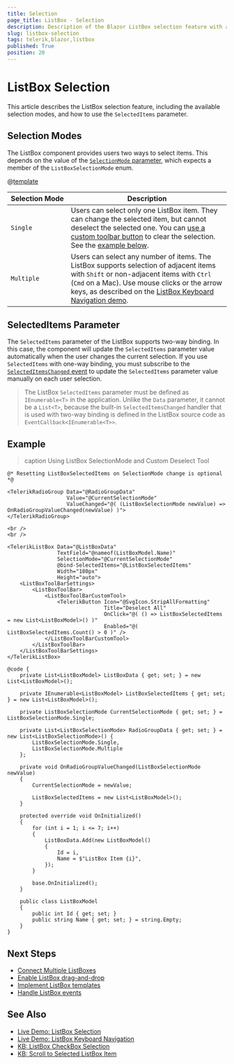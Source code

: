 ```yaml
---
title: Selection
page_title: ListBox - Selection
description: Description of the Blazor ListBox selection feature with an example. Selection modes and specifics of the SelectedItems parameter.
slug: listbox-selection
tags: telerik,blazor,listbox
published: True
position: 20
---
```


# ListBox Selection

This article describes the ListBox selection feature, including the available selection modes, and how to use the `SelectedItems` parameter.


## Selection Modes

The ListBox component provides users two ways to select items. This depends on the value of the [`SelectionMode` parameter](slug://listbox-overview#listbox-parameters), which expects a member of the `ListBoxSelectionMode` enum.

@[template](/_contentTemplates/common/parameters-table-styles.md#table-layout)

| Selection&nbsp;Mode | Description |
| --- | --- |
| `Single` | Users can select only one ListBox item. They can change the selected item, but cannot deselect the selected one. You can [use a custom toolbar button](slug://listbox-toolbar#custom-tools) to clear the selection. See the [example below](#example). |
| `Multiple` | Users can select any number of items. The ListBox supports selection of adjacent items with `Shift` or non-adjacent items with `Ctrl` (`Cmd` on a Mac). Use mouse clicks or the arrow keys, as described on the [ListBox Keyboard Navigation demo](https://demos.telerik.com/blazor-ui/listbox/keyboard-navigation). |


## SelectedItems Parameter

The `SelectedItems` parameter of the ListBox supports two-way binding. In this case, the component will update the `SelectedItems` parameter value automatically when the user changes the current selection. If you use `SelectedItems` with one-way binding, you must subscribe to the [`SelectedItemsChanged` event](slug://listbox-events#selecteditemschanged) to update the `SelectedItems` parameter value manually on each user selection.

> The ListBox `SelectedItems` parameter must be defined as `IEnumerable<T>` in the application. Unlike the `Data` parameter, it cannot be a `List<T>`, because the built-in `SelectedItemsChanged` handler that is used with two-way binding is defined in the ListBox source code as `EventCallback<IEnumerable<T>>`.


## Example

>caption Using ListBox SelectionMode and Custom Deselect Tool

````RAZOR
@* Resetting ListBoxSelectedItems on SelectionMode change is optional *@

<TelerikRadioGroup Data="@RadioGroupData"
                   Value="@CurrentSelectionMode"
                   ValueChanged="@( (ListBoxSelectionMode newValue) => OnRadioGroupValueChanged(newValue) )">
</TelerikRadioGroup>

<br />
<br />

<TelerikListBox Data="@ListBoxData"
                TextField="@nameof(ListBoxModel.Name)"
                SelectionMode="@CurrentSelectionMode"
                @bind-SelectedItems="@ListBoxSelectedItems"
                Width="180px"
                Height="auto">
    <ListBoxToolBarSettings>
        <ListBoxToolBar>
            <ListBoxToolBarCustomTool>
                <TelerikButton Icon="@SvgIcon.StripAllFormatting"
                               Title="Deselect All"
                               OnClick="@( () => ListBoxSelectedItems = new List<ListBoxModel>() )"
                               Enabled="@( ListBoxSelectedItems.Count() > 0 )" />
            </ListBoxToolBarCustomTool>
        </ListBoxToolBar>
    </ListBoxToolBarSettings>
</TelerikListBox>

@code {
    private List<ListBoxModel> ListBoxData { get; set; } = new List<ListBoxModel>();

    private IEnumerable<ListBoxModel> ListBoxSelectedItems { get; set; } = new List<ListBoxModel>();

    private ListBoxSelectionMode CurrentSelectionMode { get; set; } = ListBoxSelectionMode.Single;

    private List<ListBoxSelectionMode> RadioGroupData { get; set; } = new List<ListBoxSelectionMode>() {
        ListBoxSelectionMode.Single,
        ListBoxSelectionMode.Multiple
    };

    private void OnRadioGroupValueChanged(ListBoxSelectionMode newValue)
    {
        CurrentSelectionMode = newValue;

        ListBoxSelectedItems = new List<ListBoxModel>();
    }

    protected override void OnInitialized()
    {
        for (int i = 1; i <= 7; i++)
        {
            ListBoxData.Add(new ListBoxModel()
            {
                Id = i,
                Name = $"ListBox Item {i}",
            });
        }

        base.OnInitialized();
    }

    public class ListBoxModel
    {
        public int Id { get; set; }
        public string Name { get; set; } = string.Empty;
    }
}
````


## Next Steps

* [Connect Multiple ListBoxes](slug://listbox-connect)
* [Enable ListBox drag-and-drop](slug://listbox-dragdrop)
* [Implement ListBox templates](slug://listbox-templates)
* [Handle ListBox events](slug://listbox-events)


## See Also

* [Live Demo: ListBox Selection](https://demos.telerik.com/blazor-ui/listbox/selection)
* [Live Demo: ListBox Keyboard Navigation](https://demos.telerik.com/blazor-ui/listbox/keyboard-navigation)
* [KB: ListBox CheckBox Selection](slug://listbox-kb-checkbox-selection)
* [KB: Scroll to Selected ListBox Item](slug://listbox-kb-scroll-to-selected-item)
